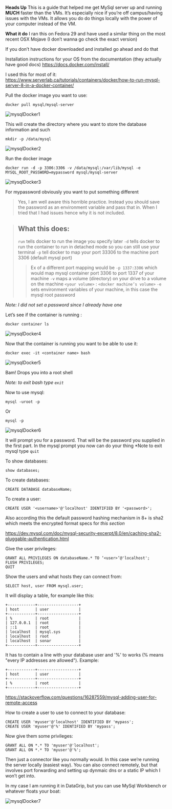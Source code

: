 **Heads Up**
This is a guide that helped me get MySql server up and running **MUCH** faster than the VMs. It’s especially nice if you’re off campus/having issues with the VMs. It allows you do do things locally with the power of your computer instead of the VM. 

**What it do**
I ran this on Fedora 29 and have used a similar thing on the most recent OSX Mojave (I don’t wanna go check the exact version)


If you don’t have docker downloaded and installed go ahead and do that

Installation instructions for your OS from the documentation (they actually have good docs)
https://docs.docker.com/install/ 

I used this for most of it:
https://www.serverlab.ca/tutorials/containers/docker/how-to-run-mysql-server-8-in-a-docker-container/

Pull the docker image you want to use:
```
docker pull mysql/mysql-server
```
![mysqlDocker1](https://user-images.githubusercontent.com/10457502/57586762-0d8ca080-74ea-11e9-99be-315ac9273b0a.png)

This will create the directory  where you want to store the database information and such
```
mkdir -p /data/mysql
```
![mysqlDocker2](https://user-images.githubusercontent.com/10457502/57586763-0e253700-74ea-11e9-9721-7edabec97458.png)

Run the docker image
```
docker run -d -p 3306:3306 -v /data/mysql:/var/lib/mysql -e MYSQL_ROOT_PASSWORD=mypassword mysql/mysql-server 
```

![mysqlDocker3](https://user-images.githubusercontent.com/10457502/57586764-0e253700-74ea-11e9-97a4-32739290a93b.png)

For mypassword obviously you want to put something different
>Yes, I am well aware this horrible practice. Instead you should save the password as an environment variable and pass that in. When I tried that I had issues hence why it is not included. 

>## What this does:
> `run` tells docker to run the image you specify later
> `-d` tells docker to run the container to run in detached mode so you can still use your terminal
> `-p` tell docker to map your port 33306 to the machine port 3306 (default mysql port)
>> Ex of a different port mapping would be `-p 1337:3306` which would map mysql container port 3306 to port 1337 of your machine 
> `-v` maps a volume (directory) on your drive to a volume on the machine `<your volume>` : `<docker machine’s volume>`
> `-e` sets environment variables of your machine, in this case the mysql root password

_*Note*: I did not set a password since I already have one_

Let’s see if the container is running :
```
docker container ls
```

![mysqlDocker4](https://user-images.githubusercontent.com/10457502/57586765-0e253700-74ea-11e9-9720-03c418c758f9.png)

Now that the container is running you want to be able to use it:
```
docker exec -it <container name> bash
```

![mysqlDocker5](https://user-images.githubusercontent.com/10457502/57586766-0e253700-74ea-11e9-85c2-62dd36d47ae6.png)

Bam! Drops you into a root shell 

_*Note*: to exit bash type `exit`_

Now to use mysql:
```
mysql -uroot -p
```

Or
```
mysql -p
```

![mysqlDocker6](https://user-images.githubusercontent.com/10457502/57586767-0e253700-74ea-11e9-9c65-2b1fad6f96b4.png)

It will prompt you for a password. That will be the password you supplied in the first part. 
In the mysql prompt you now can do your thing
*Note to exit mysql type `quit`

To show databases:
```
show databases;
```
To create databases:
```
CREATE DATABASE databaseName;
```
To create a user:
```
CREATE USER '<username>'@'localhost' IDENTIFIED BY '<password>';
```
Also according this the default password hashing mechanism in 8+ is sha2 which meets the encrypted format specs for *this section*

https://dev.mysql.com/doc/mysql-security-excerpt/8.0/en/caching-sha2-pluggable-authentication.html 

Give the user privileges:
```
GRANT ALL PRIVILEGES ON databaseName.* TO ‘<user>’@'localhost';
FLUSH PRIVILEGES;
QUIT
```
Show the users and what hosts they can connect from:
```
SELECT host, user FROM mysql.user;
```
It will display a table, for example like this:
```
+------------+------------------+
| host       | user             |
+------------+------------------+
| %          | root             |
| 127.0.0.1  | root             |
| ::1        | root             |
| localhost  | mysql.sys        |
| localhost  | root             |
| localhost  | sonar            |
+------------+------------------+
```

It has to contain a line with your database user and '%' to works (% means "every IP addresses are allowed"). Example:
```
+------------+------------------+
| host       | user             |
+------------+------------------+
| %          | root             |
+------------+------------------+
```

https://stackoverflow.com/questions/16287559/mysql-adding-user-for-remote-access

How to create a user to use to connect to your database:
```
CREATE USER 'myuser'@'localhost' IDENTIFIED BY 'mypass';
CREATE USER 'myuser'@'%' IDENTIFIED BY 'mypass';
```

Now give them some privileges:
```
GRANT ALL ON *.* TO 'myuser'@'localhost';
GRANT ALL ON *.* TO 'myuser'@'%';
```

Then just a connector like you normally would. In this case we’re running the server locally (easiest way). You can also connect remotely, but that involves port forwarding and setting up dynmaic dns or a static IP which I won’t get into.

In my case I am running it in DataGrip, but you can use MySql Workbench or whatever floats your boat:

![mysqlDocker7](https://user-images.githubusercontent.com/10457502/57586768-0e253700-74ea-11e9-8ef5-39d87d51273f.png)
